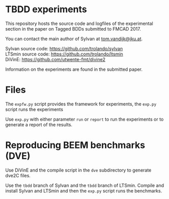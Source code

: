 TBDD experiments
==================
This repository hosts the source code and logfiles of the experimental section in the paper on Tagged BDDs submitted to FMCAD 2017.

You can contact the main author of Sylvan at <tom.vandijk@jku.at>.

Sylvan source code: https://github.com/trolando/sylvan  
LTSmin source code: https://github.com/trolando/ltsmin  
DiVinE: https://github.com/utwente-fmt/divine2

Information on the experiments are found in the submitted paper.

Files
=====
The `expfw.py` script provides the framework for experiments, the `exp.py` script runs the experiments

Use `exp.py` with either parameter `run` or `report` to run the experiments or to generate a report of the results.

Reproducing BEEM benchmarks (DVE)
=================================
Use DiVinE and the compile script in the `dve` subdirectory to generate dve2C files.

Use the `tbdd` branch of Sylvan and the `tbdd` branch of LTSmin. Compile and install Sylvan and LTSmin and then the `exp.py` script runs the benchmarks.
